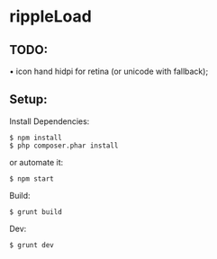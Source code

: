 # rippleLoad
## TODO:
• icon hand hidpi for retina (or unicode with fallback);
## Setup:
Install Dependencies:
```shell
$ npm install
$ php composer.phar install
```
or automate it:
```shell
$ npm start
```
Build:
```shell
$ grunt build
```
Dev:
```shell
$ grunt dev
```